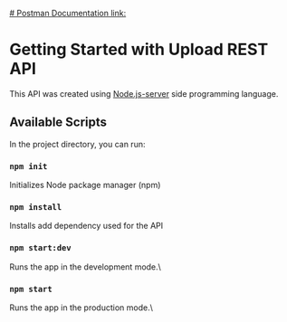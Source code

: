 [# Postman Documentation link:](https://documenter.getpostman.com/view/28464426/2s9YsT5njS)

# Getting Started with Upload REST API

This API was created using [Node.js-server](https://nodejs.org/en/download) side programming language.

## Available Scripts

In the project directory, you can run:

### `npm init`
Initializes Node package manager (npm)

### `npm install`
Installs add dependency used for the API

### `npm start:dev`

Runs the app in the development mode.\

### `npm start`
Runs the app in the production mode.\



